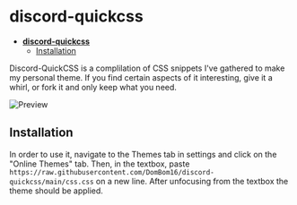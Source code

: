 # **discord-quickcss**

- [**discord-quickcss**](#discord-quickcss)
  - [Installation](#installation)

Discord-QuickCSS is a complilation of CSS snippets I've gathered to make my personal theme. If you find certain aspects of it interesting, give it a whirl, or fork it and only keep what you need.

![Preview](https://github.com/DomBom16/discord-quickcss/assets/121130307/4410bcfc-c715-4a9e-a073-7392f752b6a6)

## Installation

In order to use it, navigate to the Themes tab in settings and click on the "Online Themes" tab. Then, in the textbox, paste `https://raw.githubusercontent.com/DomBom16/discord-quickcss/main/css.css` on a new line. After unfocusing from the textbox the theme should be applied.

